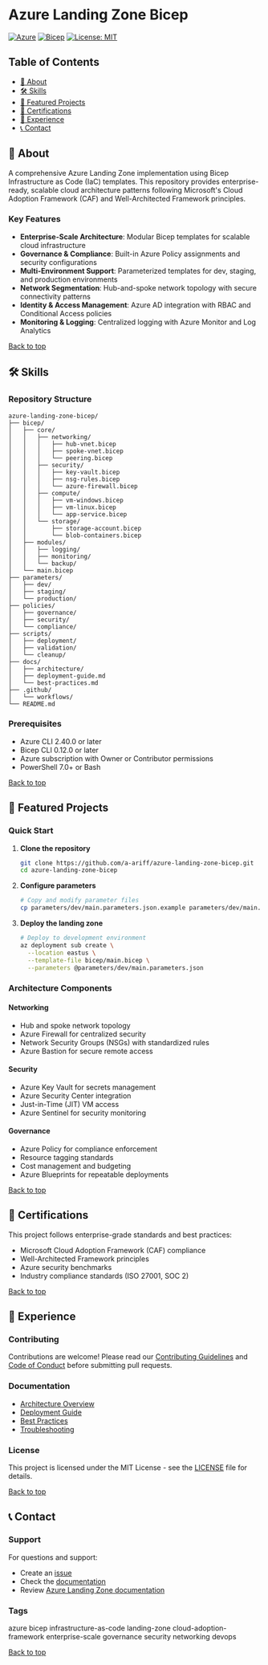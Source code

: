 <!-- Top anchor for back-to-top links -->
<a id="top"></a>

# Azure Landing Zone Bicep

[![Azure](https://img.shields.io/badge/Azure-0078D4?style=for-the-badge&logo=microsoft-azure&logoColor=white)](https://azure.microsoft.com/)
[![Bicep](https://img.shields.io/badge/Bicep-0078D4?style=for-the-badge&logo=azure-devops&logoColor=white)](https://docs.microsoft.com/en-us/azure/azure-resource-manager/bicep/)
[![License: MIT](https://img.shields.io/badge/License-MIT-yellow.svg?style=for-the-badge)](https://opensource.org/licenses/MIT)

## Table of Contents
- [📖 About](#-about)
- [🛠️ Skills](#️-skills)
- [🚀 Featured Projects](#-featured-projects)
- [🏅 Certifications](#-certifications)
- [💼 Experience](#-experience)
- [📞 Contact](#-contact)

## 📖 About

A comprehensive Azure Landing Zone implementation using Bicep Infrastructure as Code (IaC) templates. This repository provides enterprise-ready, scalable cloud architecture patterns following Microsoft's Cloud Adoption Framework (CAF) and Well-Architected Framework principles.

### Key Features

- **Enterprise-Scale Architecture**: Modular Bicep templates for scalable cloud infrastructure
- **Governance & Compliance**: Built-in Azure Policy assignments and security configurations
- **Multi-Environment Support**: Parameterized templates for dev, staging, and production environments
- **Network Segmentation**: Hub-and-spoke network topology with secure connectivity patterns
- **Identity & Access Management**: Azure AD integration with RBAC and Conditional Access policies
- **Monitoring & Logging**: Centralized logging with Azure Monitor and Log Analytics

[Back to top](#top)

## 🛠️ Skills

### Repository Structure

```
azure-landing-zone-bicep/
├── bicep/
│   ├── core/
│   │   ├── networking/
│   │   │   ├── hub-vnet.bicep
│   │   │   ├── spoke-vnet.bicep
│   │   │   └── peering.bicep
│   │   ├── security/
│   │   │   ├── key-vault.bicep
│   │   │   ├── nsg-rules.bicep
│   │   │   └── azure-firewall.bicep
│   │   ├── compute/
│   │   │   ├── vm-windows.bicep
│   │   │   ├── vm-linux.bicep
│   │   │   └── app-service.bicep
│   │   └── storage/
│   │       ├── storage-account.bicep
│   │       └── blob-containers.bicep
│   ├── modules/
│   │   ├── logging/
│   │   ├── monitoring/
│   │   └── backup/
│   └── main.bicep
├── parameters/
│   ├── dev/
│   ├── staging/
│   └── production/
├── policies/
│   ├── governance/
│   ├── security/
│   └── compliance/
├── scripts/
│   ├── deployment/
│   ├── validation/
│   └── cleanup/
├── docs/
│   ├── architecture/
│   ├── deployment-guide.md
│   └── best-practices.md
├── .github/
│   └── workflows/
└── README.md
```

### Prerequisites

- Azure CLI 2.40.0 or later
- Bicep CLI 0.12.0 or later
- Azure subscription with Owner or Contributor permissions
- PowerShell 7.0+ or Bash

[Back to top](#top)

## 🚀 Featured Projects

### Quick Start

1. **Clone the repository**
   ```bash
   git clone https://github.com/a-ariff/azure-landing-zone-bicep.git
   cd azure-landing-zone-bicep
   ```

2. **Configure parameters**
   ```bash
   # Copy and modify parameter files
   cp parameters/dev/main.parameters.json.example parameters/dev/main.parameters.json
   ```

3. **Deploy the landing zone**
   ```bash
   # Deploy to development environment
   az deployment sub create \
     --location eastus \
     --template-file bicep/main.bicep \
     --parameters @parameters/dev/main.parameters.json
   ```

### Architecture Components

#### Networking
- Hub and spoke network topology
- Azure Firewall for centralized security
- Network Security Groups (NSGs) with standardized rules
- Azure Bastion for secure remote access

#### Security
- Azure Key Vault for secrets management
- Azure Security Center integration
- Just-in-Time (JIT) VM access
- Azure Sentinel for security monitoring

#### Governance
- Azure Policy for compliance enforcement
- Resource tagging standards
- Cost management and budgeting
- Azure Blueprints for repeatable deployments

[Back to top](#top)

## 🏅 Certifications

This project follows enterprise-grade standards and best practices:

- Microsoft Cloud Adoption Framework (CAF) compliance
- Well-Architected Framework principles
- Azure security benchmarks
- Industry compliance standards (ISO 27001, SOC 2)

[Back to top](#top)

## 💼 Experience

### Contributing

Contributions are welcome! Please read our [Contributing Guidelines](CONTRIBUTING.md) and [Code of Conduct](CODE_OF_CONDUCT.md) before submitting pull requests.

### Documentation

- [Architecture Overview](docs/architecture/overview.md)
- [Deployment Guide](docs/deployment-guide.md)
- [Best Practices](docs/best-practices.md)
- [Troubleshooting](docs/troubleshooting.md)

### License

This project is licensed under the MIT License - see the [LICENSE](LICENSE) file for details.

[Back to top](#top)

## 📞 Contact

### Support

For questions and support:
- Create an [issue](https://github.com/a-ariff/azure-landing-zone-bicep/issues)
- Check the [documentation](docs)
- Review [Azure Landing Zone documentation](https://docs.microsoft.com/en-us/azure/cloud-adoption-framework/ready/landing-zone/)

### Tags

azure bicep infrastructure-as-code landing-zone cloud-adoption-framework enterprise-scale governance security networking devops

[Back to top](#top)

